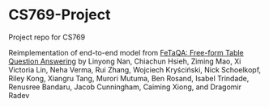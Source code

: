 # CS769-Project
Project repo for CS769



Reimplementation of end-to-end model from [FeTaQA: Free-form Table Question Answering](https://arxiv.org/abs/2104.00369) by Linyong Nan, Chiachun Hsieh, Ziming Mao, Xi Victoria Lin, Neha Verma, Rui Zhang, Wojciech Kryściński, Nick Schoelkopf, Riley Kong, Xiangru Tang, Murori Mutuma, Ben Rosand, Isabel Trindade, Renusree Bandaru, Jacob Cunningham, Caiming Xiong, and Dragomir Radev